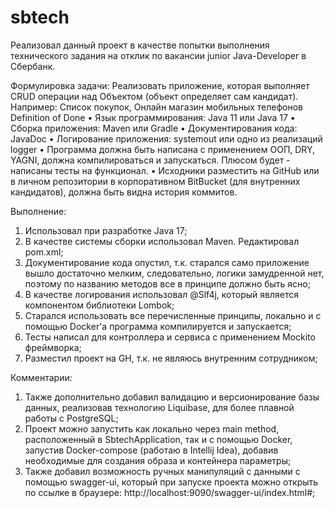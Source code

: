# sbtech

Реализовал данный проект в качестве попытки выполнения технического задания на отклик по вакансии junior Java-Developer в Сбербанк.

Формулировка задачи: 
Реализовать приложение, которая выполняет CRUD операции над Объектом (объект определяет сам кандидат).
Например: Список покупок, Онлайн магазин мобильных телефонов  
Definition of Done
•         Язык программирования: Java 11 или Java 17
•         Сборка приложения: Maven или Gradle
•         Документирования кода: JavaDoc
•         Логирование приложения: systemout или одно из реализаций logger
•         Программа должна быть написана с применением ООП, DRY, YAGNI, должна компилироваться и запускаться. Плюсом будет - написаны тесты на функционал. 
•         Исходники разместить на GitHub или в личном репозитории в корпоративном BitBucket (для внутренних кандидатов), должна быть видна история коммитов.

Выполнение:
1) Использовал при разработке Java 17;
2) В качестве системы сборки использовал Maven. Редактировал pom.xml;
3) Документирование кода опустил, т.к. старался само приложение вышло достаточно мелким, следовательно, логики замудренной нет, поэтому по названию методов все в принципе должно быть ясно;
4) В качестве логирования использовал @Slf4j, который является компонентом библиотеки Lombok;
5) Старался использовать все перечисленные принципы, локально и с помощью Docker'а программа компилируется и запускается;
6) Тесты написал для контроллера и сервиса с применением Mockito фреймворка;
7) Разместил проект на GH, т.к. не являюсь внутренним сотрудником;

Комментарии:
1) Также дополнительно добавил валидацию и версионирование базы данных, реализовав технологию Liquibase, для более плавной работы с PostgreSQL;
2) Проект можно запустить как локально через main method, расположенный в SbtechApplication, так и с помощью Docker, запустив Docker-compose (работаю в Intellij Idea), добавив необходимые для создания образа и контейнера параметры;
3) Также добавил возможность ручных манипуляций с данными с помощью swagger-ui, который при запуске проекта можно открыть по ссылке в браузере: http://localhost:9090/swagger-ui/index.html#;
